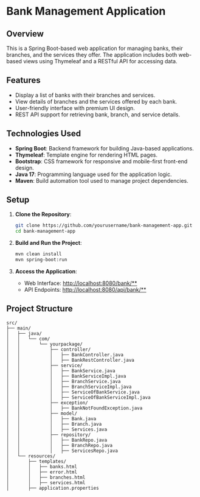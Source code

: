# Bank Management Application

## Overview

This is a Spring Boot-based web application for managing banks, their branches, and the services they offer. The application includes both web-based views using Thymeleaf and a RESTful API for accessing data.

## Features

- Display a list of banks with their branches and services.
- View details of branches and the services offered by each bank.
- User-friendly interface with premium UI design.
- REST API support for retrieving bank, branch, and service details.

## Technologies Used

- **Spring Boot**: Backend framework for building Java-based applications.
- **Thymeleaf**: Template engine for rendering HTML pages.
- **Bootstrap**: CSS framework for responsive and mobile-first front-end design.
- **Java 17**: Programming language used for the application logic.
- **Maven**: Build automation tool used to manage project dependencies.

## Setup

1. **Clone the Repository**:
    ```bash
    git clone https://github.com/yourusername/bank-management-app.git
    cd bank-management-app
    ```

2. **Build and Run the Project**:
    ```bash
    mvn clean install
    mvn spring-boot:run
    ```

3. **Access the Application**:
    - Web Interface: [http://localhost:8080/bank/**](http://localhost:8080/bank/**)
    - API Endpoints: [http://localhost:8080/api/bank/**](http://localhost:8080/api/bank/**)

## Project Structure

```plaintext
src/
├── main/
│   ├── java/
│   │   └── com/
│   │       └── yourpackage/
│   │           ├── controller/
│   │           │   ├── BankController.java
│   │           │   ├── BankRestController.java
│   │           ├── service/
│   │           │   ├── BankService.java
│   │           │   ├── BankServiceImpl.java
│   │           │   ├── BranchService.java
│   │           │   ├── BranchServiceImpl.java
│   │           │   ├── ServiceOfBankService.java
│   │           │   ├── ServiceOfBankServiceImpl.java
│   │           ├── exception/
│   │           │   ├── BankNotFoundException.java
│   │           ├── model/
│   │           │   ├── Bank.java
│   │           │   ├── Branch.java
│   │           │   ├── Services.java
│   │           ├── repository/
│   │           │   ├── BankRepo.java
│   │           │   ├── BranchRepo.java
│   │           │   ├── ServicesRepo.java
│   └── resources/
│       ├── templates/
│       │   ├── banks.html
│       │   ├── error.html
│       │   ├── branches.html
│       │   ├── services.html
│       ├── application.properties
```
